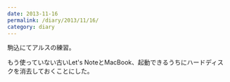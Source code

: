```yaml
---
date: 2013-11-16
permalink: /diary/2013/11/16/
category: diary
---
```


駒込にてアルスの練習。

もう使っていない古いLet's NoteとMacBook、起動できるうちにハードディスクを消去しておくことにした。